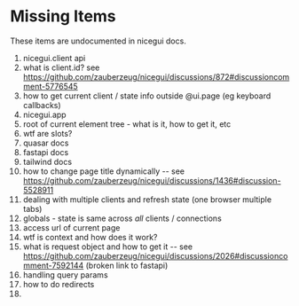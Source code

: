 # Missing Items

These items are undocumented in nicegui docs.

1. nicegui.client api
2. what is client.id?  see https://github.com/zauberzeug/nicegui/discussions/872#discussioncomment-5776545
3. how to get current client / state info outside @ui.page (eg keyboard callbacks)
4. nicegui.app
5. root of current element tree - what is it, how to get it, etc
6. wtf are slots?
7. quasar docs
8. fastapi docs
9. tailwind docs
10. how to change page title dynamically  -- see https://github.com/zauberzeug/nicegui/discussions/1436#discussion-5528911
11. dealing with multiple clients and refresh state (one browser multiple tabs)
12. globals - state is same across _all_ clients / connections
13. access url of current page
14. wtf is context and how does it work?
15. what is request object and how to get it -- see https://github.com/zauberzeug/nicegui/discussions/2026#discussioncomment-7592144 (broken link to fastapi)
16. handling query params
17. how to do redirects
18. 

